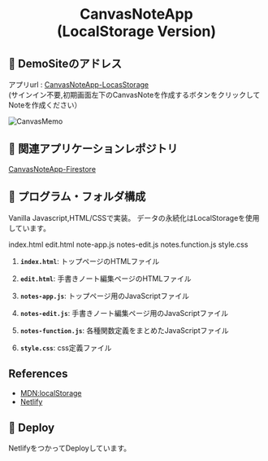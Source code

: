 <h1 align="center">
  CanvasNoteApp<br />
  (LocalStorage Version)
</h1>

## 💫 DemoSiteのアドレス

アプリurl : [CanvasNoteApp-LocasStorage](https://canvasnoteapp-localstorage.netlify.app/) &nbsp;  
(サインイン不要,初期画面左下のCanvasNoteを作成するボタンをクリックしてNoteを作成ください）

![CanvasMemo](https://user-images.githubusercontent.com/45728258/103496022-0a44e600-4e80-11eb-8994-e77638d1ffcf.jpg)


## 💫 関連アプリケーションレポジトリ

[CanvasNoteApp-Firestore](https://github.com/IoT-Arduino/CanvasNoteApp-Firebase) 



## 🧐 プログラム・フォルダ構成

Vanilla Javascript,HTML/CSSで実装。
データの永続化はLocalStorageを使用しています。

index.html
edit.html
note-app.js
notes-edit.js
notes.function.js
style.css 
  
1.  **`index.html`**: トップページのHTMLファイル

2.  **`edit.html`**: 手書きノート編集ページのHTMLファイル

3.  **`notes-app.js`**: トップページ用のJavaScriptファイル

4.  **`notes-edit.js`**: 手書きノート編集ページ用のJavaScriptファイル

5.  **`notes-function.js`**: 各種関数定義をまとめたJavaScriptファイル

6.  **`style.css`**: css定義ファイル
  

## References 

* [MDN:localStorage](https://developer.mozilla.org/ja/docs/Web/API/Window/localStorage)
* [Netlify](https://www.netlify.com/)


## 🚀 Deploy

NetlifyをつかってDeployしています。